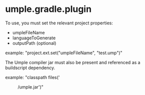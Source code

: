 # umple.gradle.plugin
  To use, you must set the relevant project properties:
  - umpleFileName
  - languageToGenerate
  - outputPath (optional)
  
  example: "project.ext.set("umpleFileName", "test.ump")"
  
  The Umple compiler jar must also be present and referenced as a buildscript dependency.
  
  example: "classpath files('<dir>/umple.jar')"
